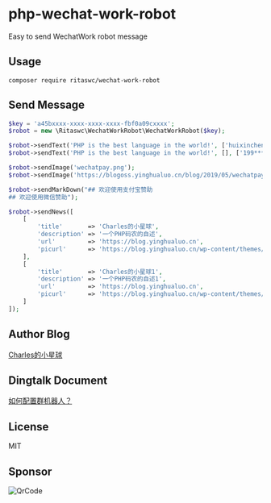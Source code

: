 # php-wechat-work-robot
Easy to send WechatWork robot message

## Usage
```shell script
composer require ritaswc/wechat-work-robot
```

## Send Message
```php
$key = 'a45bxxxx-xxxx-xxxx-xxxx-fbf0a09cxxxx';
$robot = new \Ritaswc\WechatWorkRobot\WechatWorkRobot($key);

$robot->sendText('PHP is the best language in the world!', ['huixinchen', '@all']);
$robot->sendText('PHP is the best language in the world!', [], ['199****1322', '@all']);

$robot->sendImage('wechatpay.png');
$robot->sendImage('https://blogoss.yinghualuo.cn/blog/2019/05/wechatpay.png');

$robot->sendMarkDown("## 欢迎使用支付宝赞助
## 欢迎使用微信赞助");

$robot->sendNews([
    [
        'title'       => 'Charles的小星球',
        'description' => '一个PHP码农的自述',
        'url'         => 'https://blog.yinghualuo.cn',
        'picurl'      => 'https://blog.yinghualuo.cn/wp-content/themes/twentyseventeen/assets/images/header.jpg',
    ],
    [
        'title'       => 'Charles的小星球1',
        'description' => '一个PHP码农的自述1',
        'url'         => 'https://blog.yinghualuo.cn',
        'picurl'      => 'https://blog.yinghualuo.cn/wp-content/themes/twentyseventeen/assets/images/header.jpg',
    ]
]);

```

## Author Blog
[Charles的小星球](https://blog.yinghualuo.cn)

## Dingtalk Document
[如何配置群机器人？](https://work.weixin.qq.com/help?person_id=1&doc_id=13376)

## License
MIT

## Sponsor
![QrCode](https://blog.yinghualuo.cn/blog/2020/11/sponsor.png)
